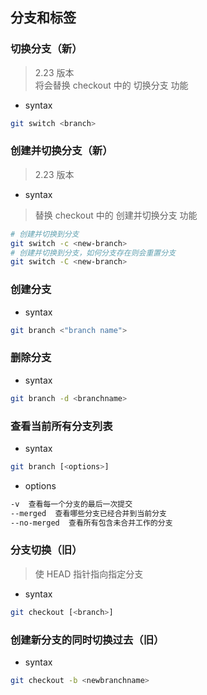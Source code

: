## 分支和标签

### 切换分支（新）
> 2.23 版本  
> 将会替换 checkout 中的 切换分支 功能
- syntax
```bash
git switch <branch>
```
### 创建并切换分支（新）
> 2.23 版本  
- syntax
> 替换 checkout 中的 创建并切换分支 功能
```bash
# 创建并切换到分支
git switch -c <new-branch>
# 创建并切换到分支，如何分支存在则会重置分支
git switch -C <new-branch>
```
### 创建分支
- syntax
```bash
git branch <"branch name">
```
### 删除分支
- syntax
```bash
git branch -d <branchname>
```
### 查看当前所有分支列表
- syntax 
```bash
git branch [<options>]
```
- options
```bash
-v  查看每一个分支的最后一次提交
--merged  查看哪些分支已经合并到当前分支
--no-merged  查看所有包含未合并工作的分支
```
### 分支切换（旧）
> 使 HEAD 指针指向指定分支
- syntax
```bash
git checkout [<branch>]
```
### 创建新分支的同时切换过去（旧）
- syntax
```bash
git checkout -b <newbranchname>
```
